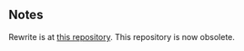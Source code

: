 
## Notes
Rewrite is at [this repository](https://github.com/OmegaDevStudio/Selfcord). This repository is now obsolete.
